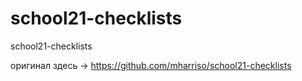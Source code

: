 # school21-checklists
 school21-checklists 

оригинал здесь -> https://github.com/mharriso/school21-checklists
